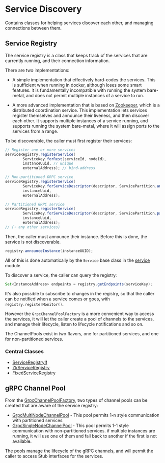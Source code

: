 # Service Discovery

Contains classes for helping services discover each other,
and managing connections between them.

## Service Registry

The service registry is a class that keeps track of the services
that are currently running, and their connection information.  

There are two implementations:

* A simple implementation that effectively hard-codes the services. 
This is sufficient when running in docker, although loses some 
smart features. It is fundamentally incompatible with running
the system bare-metal, and does not permit multiple instances
of a service to run.

* A more advanced implementation that is based on [Zookeeper](https://zookeeper.apache.org/), 
which is a distributed coordination service.  This implementation
lets services register themselves and announce their liveness, 
and then discover each other.  It supports multiple instances of
a service running, and supports running the system bare-metal,
where it will assign ports to the services from a range.

To be discoverable, the caller must first register their
services:

```java
// Register one or more services
serviceRegistry.registerService(
        ServiceKey.forRest(serviceId, nodeId),
        instanceUuid, // unique
        externalAddress); // bind-address

// Non-partitioned GRPC service
serviceRegistry.registerService(
        ServiceKey.forServiceDescriptor(descriptor, ServicePartition.any()),
        instanceUuid, 
        externalAddress);

// Partitioned GRPC service
serviceRegistry.registerService(
        ServiceKey.forServiceDescriptor(descriptor, ServicePartition.partition(5)),
        instanceUuid,
        externalAddress);
// (+ any other services)
```

Then, the caller must announce their instance.  Before this is done, 
the service is not discoverable.

```java
registry.announceInstance(instanceUUID);
```

All of this is done automatically by the `Service` base class
in the [service](../service/) module.  

To discover a service, the caller can query the registry:

```java
Set<InstanceAddress> endpoints = registry.getEndpoints(serviceKey);
```

It's also possible to subscribe to changes in the registry, so that
the caller can be notified when a service comes or goes, with `registry.registerMonitor()`.

However the `GrpcChannelPoolFactory` is a more convenient way to access the services,
it will let the caller create a pool of channels to the services, and manage their 
lifecycle, listen to lifecycle notifications and so on.

The ChannelPools exist in two flavors, one for partitioned services, and one for non-partitioned services.


### Central Classes

* [ServiceRegistryIf](src/main/java/nu/marginalia/service/discovery/ServiceRegistryIf.java)
* [ZkServiceRegistry](src/main/java/nu/marginalia/service/discovery/ZkServiceRegistry.java)
* [FixedServiceRegistry](src/main/java/nu/marginalia/service/discovery/FixedServiceRegistry.java)

## gRPC Channel Pool

From the [GrpcChannelPoolFactory](src/main/java/nu/marginalia/service/client/GrpcChannelPoolFactory.java), two types of channel pools can be created
that are aware of the service registry:

* [GrpcMultiNodeChannelPool](src/main/java/nu/marginalia/service/client/GrpcMultiNodeChannelPool.java) - This pool permits 1-n style communication with partitioned services
* [GrpcSingleNodeChannelPool](src/main/java/nu/marginalia/service/client/GrpcSingleNodeChannelPool.java) - This pool permits 1-1 style communication with non-partitioned services.
   if multiple instances are running, it will use one of them and fall back
   to another if the first is not available.

The pools manage the lifecycle of the gRPC channels, and will permit the caller
to access Stub interfaces for the services.
